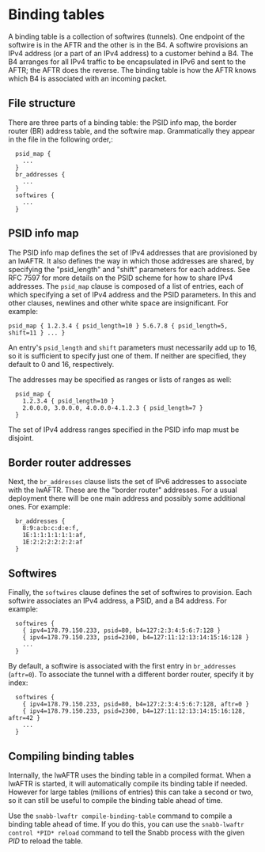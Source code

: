 # Binding tables

A binding table is a collection of softwires (tunnels).  One endpoint
of the softwire is in the AFTR and the other is in the B4.  A
softwire provisions an IPv4 address (or a part of an IPv4 address) to
a customer behind a B4.  The B4 arranges for all IPv4 traffic to be
encapsulated in IPv6 and sent to the AFTR; the AFTR does the reverse.
The binding table is how the AFTR knows which B4 is associated with
an incoming packet.

## File structure

There are three parts of a binding table: the PSID info map, the
border router (BR) address table, and the softwire map.  Grammatically
they appear in the file in the following order,:

```
  psid_map {
    ...
  }
  br_addresses {
    ...
  }
  softwires {
    ...
  }
```

## PSID info map

The PSID info map defines the set of IPv4 addresses that are provisioned
by an lwAFTR.  It also defines the way in which those addresses are
shared, by specifying the "psid_length" and "shift" parameters for each
address.  See RFC 7597 for more details on the PSID scheme for how to
share IPv4 addresses.  The `psid_map` clause is composed of a list of
entries, each of which specifying a set of IPv4 address and the PSID
parameters.  In this and other clauses, newlines and other white space
are insignificant.  For example:

``
  psid_map {
    1.2.3.4 { psid_length=10 }
    5.6.7.8 { psid_length=5, shift=11 }
    ...
  }
``

An entry's `psid_length` and `shift` parameters must necessarily add up
to 16, so it is sufficient to specify just one of them.  If neither are
specified, they default to 0 and 16, respectively.

The addresses may be specified as ranges or lists of ranges as well:

```
  psid_map {
    1.2.3.4 { psid_length=10 }
    2.0.0.0, 3.0.0.0, 4.0.0.0-4.1.2.3 { psid_length=7 }
  }
```

The set of IPv4 address ranges specified in the PSID info map must be
disjoint.

## Border router addresses

Next, the `br_addresses` clause lists the set of IPv6 addresses to
associate with the lwAFTR.  These are the "border router" addresses.
For a usual deployment there will be one main address and possibly some
additional ones.  For example:

```
  br_addresses {
    8:9:a:b:c:d:e:f,
    1E:1:1:1:1:1:1:af,
    1E:2:2:2:2:2:2:af
  }
```

## Softwires

Finally, the `softwires` clause defines the set of softwires to
provision.  Each softwire associates an IPv4 address, a PSID, and a B4
address.  For example:

```
  softwires {
    { ipv4=178.79.150.233, psid=80, b4=127:2:3:4:5:6:7:128 }
    { ipv4=178.79.150.233, psid=2300, b4=127:11:12:13:14:15:16:128 }
    ...
  }
```

By default, a softwire is associated with the first entry in
`br_addresses` (`aftr=0`).  To associate the tunnel with a different
border router, specify it by index:

```
  softwires {
    { ipv4=178.79.150.233, psid=80, b4=127:2:3:4:5:6:7:128, aftr=0 }
    { ipv4=178.79.150.233, psid=2300, b4=127:11:12:13:14:15:16:128, aftr=42 }
    ...
  }
```

## Compiling binding tables

Internally, the lwAFTR uses the binding table in a compiled format.
When a lwAFTR is started, it will automatically compile its binding
table if needed.  However for large tables (millions of entries) this
can take a second or two, so it can still be useful to compile the
binding table ahead of time.

Use the `snabb-lwaftr compile-binding-table` command to compile a
binding table ahead of time.  If you do this, you can use the
`snabb-lwaftr control *PID* reload` command to tell the Snabb process
with the given *PID* to reload the table.
